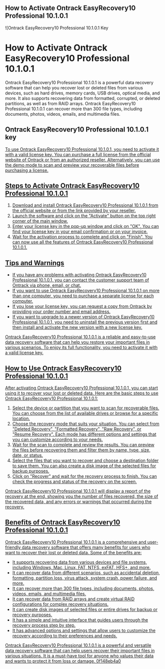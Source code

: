 ## How to Activate Ontrack EasyRecovery10 Professional 10.1.0.1

 
![Ontrack EasyRecovery10 Professional 10.1.0.1 Key 
<h1>How to Activate Ontrack EasyRecovery10 Professional 10.1.0.1</h1>
<p>Ontrack EasyRecovery10 Professional 10.1.0.1 is a powerful data recovery software that can help you recover lost or deleted files from various devices, such as hard drives, memory cards, USB drives, optical media, and more. It also supports recovering data from formatted, corrupted, or deleted partitions, as well as from RAID arrays. Ontrack EasyRecovery10 Professional 10.1.0.1 can recover more than 300 file types, including documents, photos, videos, emails, and multimedia files.</p>
<h2>Ontrack EasyRecovery10 Professional 10.1.0.1 key</h2>
<p><a href=](https://encrypted-tbn1.gstatic.com/images?q=tbn:ANd9GcSxQbs1vQLrnA8loOg8Fkx5_vPiFd-UKu8sACFpaJFadHTADUfj7Kto4SK5)**Download File**
 
To use Ontrack EasyRecovery10 Professional 10.1.0.1, you need to activate it with a valid license key. You can purchase a full license from the official website of Ontrack or from an authorized reseller. Alternatively, you can use the demo mode to scan and preview your recoverable files before purchasing a license.
 
## Steps to Activate Ontrack EasyRecovery10 Professional 10.1.0.1
 
1. Download and install Ontrack EasyRecovery10 Professional 10.1.0.1 from the official website or from the link provided by your reseller.
2. Launch the software and click on the "Activate" button on the top right corner of the main window.
3. Enter your license key in the pop-up window and click on "OK". You can find your license key in your email confirmation or on your invoice.
4. Wait for the activation process to complete and click on "Finish". You can now use all the features of Ontrack EasyRecovery10 Professional 10.1.0.1.

## Tips and Warnings

- If you have any problems with activating Ontrack EasyRecovery10 Professional 10.1.0.1, you can contact the customer support team of Ontrack via phone, email, or chat.
- If you want to use Ontrack EasyRecovery10 Professional 10.1.0.1 on more than one computer, you need to purchase a separate license for each computer.
- If you lose your license key, you can request a copy from Ontrack by providing your order number and email address.
- If you want to upgrade to a newer version of Ontrack EasyRecovery10 Professional 10.1.0.1, you need to uninstall the previous version first and then install and activate the new version with a new license key.

Ontrack EasyRecovery10 Professional 10.1.0.1 is a reliable and easy-to-use data recovery software that can help you restore your important files in various scenarios. To enjoy its full functionality, you need to activate it with a valid license key.
  
## How to Use Ontrack EasyRecovery10 Professional 10.1.0.1
 
After activating Ontrack EasyRecovery10 Professional 10.1.0.1, you can start using it to recover your lost or deleted data. Here are the basic steps to use Ontrack EasyRecovery10 Professional 10.1.0.1:

1. Select the device or partition that you want to scan for recoverable files. You can choose from the list of available drives or browse for a specific location.
2. Choose the recovery mode that suits your situation. You can select from "Deleted Recovery", "Formatted Recovery", "Raw Recovery", or "Resume Recovery". Each mode has different options and settings that you can customize according to your needs.
3. Wait for the scan to complete and review the results. You can preview the files before recovering them and filter them by name, type, size, date, or status.
4. Select the files that you want to recover and choose a destination folder to save them. You can also create a disk image of the selected files for backup purposes.
5. Click on "Recover" and wait for the recovery process to finish. You can check the progress and status of the recovery on the screen.

Ontrack EasyRecovery10 Professional 10.1.0.1 will display a report of the recovery at the end, showing you the number of files recovered, the size of the recovered data, and any errors or warnings that occurred during the recovery.
 
## Benefits of Ontrack EasyRecovery10 Professional 10.1.0.1
 
Ontrack EasyRecovery10 Professional 10.1.0.1 is a comprehensive and user-friendly data recovery software that offers many benefits for users who want to recover their lost or deleted data. Some of the benefits are:

- It supports recovering data from various devices and file systems, including Windows, Mac, Linux, FAT, NTFS, exFAT, HFS+, and more.
- It can recover data from different scenarios, such as accidental deletion, formatting, partition loss, virus attack, system crash, power failure, and more.
- It can recover more than 300 file types, including documents, photos, videos, emails, and multimedia files.
- It can recover data from RAID arrays and create virtual RAID configurations for complex recovery situations.
- It can create disk images of selected files or entire drives for backup or recovery purposes.
- It has a simple and intuitive interface that guides users through the recovery process step by step.
- It has advanced options and settings that allow users to customize the recovery according to their preferences and needs.

Ontrack EasyRecovery10 Professional 10.1.0.1 is a powerful and versatile data recovery software that can help users recover their important files in various situations. It is a must-have tool for anyone who values their data and wants to protect it from loss or damage.
 0f148eb4a0
